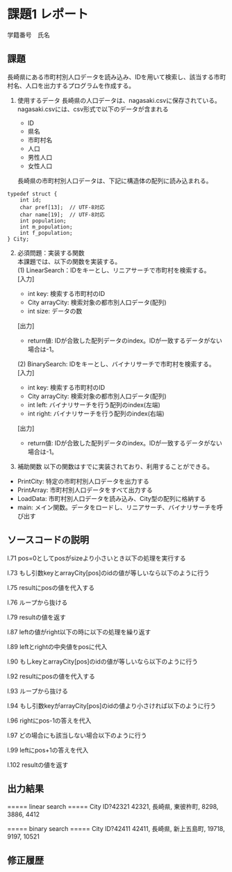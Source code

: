 # 課題1 レポート
学籍番号　氏名


## 課題
長崎県にある市町村別人口データを読み込み、IDを用いて検索し、該当する市町村名、人口を出力するプログラムを作成する。

1. 使用するデータ
長崎県の人口データは、nagasaki.csvに保存されている。
nagasaki.csvには、csv形式で以下のデータが含まれる
    - ID
    - 県名
    - 市町村名
    - 人口
    - 男性人口
    - 女性人口

    長崎県の市町村別人口データは、下記に構造体の配列に読み込まれる。

```C: 市町村別データ構造体
typedef struct {  
    int id;  
    char pref[13];  // UTF-8対応  
    char name[19];  // UTF-8対応  
    int population;  
    int m_population;  
    int f_population;  
} City;  
```



2. 必須問題：実装する関数  
本課題では、以下の関数を実装する。  
   (1) LinearSearch：IDをキーとし、リニアサーチで市町村を検索する。  
    [入力]
    - int key: 検索する市町村のID
    - City arrayCity: 検索対象の都市別人口データ(配列)
    - int size: データの数  

    [出力]  
    - return値: IDが合致した配列データのindex。IDが一致するデータがない場合は-1。

    (2) BinarySearch: IDをキーとし、バイナリサーチで市町村を検索する。  
    [入力]
    - int key: 検索する市町村のID
    - City arrayCity: 検索対象の都市別人口データ(配列)
    - int left: バイナリサーチを行う配列のindex(左端)
    - int right: バイナリサーチを行う配列のindex(右端)  

    [出力]  
    - return値: IDが合致した配列データのindex。IDが一致するデータがない場合は-1。


3. 補助関数
以下の関数はすでに実装されており、利用することができる。  
- PrintCity: 特定の市町村別人口データを出力する  
- PrintArray: 市町村別人口データをすべて出力する  
- LoadData: 市町村別人口データを読み込み、City型の配列に格納する  
- main: メイン関数。データをロードし、リニアサーチ、バイナリサーチを呼び出す  


## ソースコードの説明
l.71 pos=0としてposがsizeより小さいとき以下の処理を実行する

l.73 もし引数keyとarrayCity[pos]のidの値が等しいなら以下のように行う

l.75 resultにposの値を代入する

l.76 ループから抜ける

l.79 resultの値を返す

l.87 leftの値がright以下の時に以下の処理を繰り返す

l.89 leftとrightの中央値をposに代入

l.90 もしkeyとarrayCity[pos]のidの値が等しいなら以下のように行う

l.92 resultにposの値を代入する

l.93 ループから抜ける

l.94 もし引数keyがarrayCity[pos]のidの値より小さければ以下のように行う

l.96 rightにpos-1の答えを代入

l.97 どの場合にも該当しない場合以下のように行う

l.99 leftにpos+1の答えを代入

l.102 resultの値を返す




## 出力結果
===== linear search =====
City ID?42321
42321, 長崎県, 東彼杵町, 8298, 3886, 4412

===== binary search =====
City ID?42411
42411, 長崎県, 新上五島町, 19718, 9197, 10521

## 修正履歴

